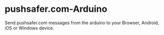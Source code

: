 # pushsafer.com-Arduino
Send pushsafer.com messages from the arduino to your Browser, Android, iOS or Windows device.
